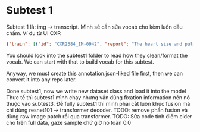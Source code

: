 # Subtest 1
Subtest 1 là: img -> transcript. 
Mình sẽ cần sửa vocab cho kèm luôn dấu chấm. 
Ví dụ từ UI CXR
```json
{"train": [{"id": "CXR2384_IM-0942", "report": "The heart size and pulmonary vascularity appear within normal limits. A large hiatal hernia is noted. The lungs are free of focal airspace disease. No pneumothorax or pleural effusion is seen. Degenerative changes are present in the spine.", "image_path": ["CXR2384_IM-0942/0.png", "CXR2384_IM-0942/1.png"], "split": "train"}, {"id": "CXR2926_IM-1328", "report": "Card
```
You should look into the subtest1 folder to read how they clean/format the vocab. We can start with that to build vocab for this subtest.

Anyway, we must create this annotation.json-liked file first, then we can convert it into any repo later.

Done subtest1, now we write new dataset class and load it into the model
Thực tế thì subtest1 mình chạy nhưng vẫn dùng fixation information nên nó thuộc vào subtest3. 
Để fully subtest1 thì mình phải cắt luôn khúc fusion mà chỉ dùng resnet101 -> transformer decoder. 
TODO: remove phần fusion và dùng raw image patch rồi qua transformer.
TODO: Sửa code tính điểm cider cho trên full data, gaze sample chứ giờ nó toàn 0.0





